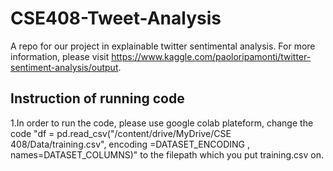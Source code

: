 # CSE408-Tweet-Analysis

A repo for our project in explainable twitter sentimental analysis. For more information, please visit https://www.kaggle.com/paoloripamonti/twitter-sentiment-analysis/output.

## Instruction of running code
  1.In order to run the code, please use google colab plateform, change the code "df = pd.read_csv("/content/drive/MyDrive/CSE 408/Data/training.csv", encoding =DATASET_ENCODING , names=DATASET_COLUMNS)" to the filepath which you put training.csv on.
